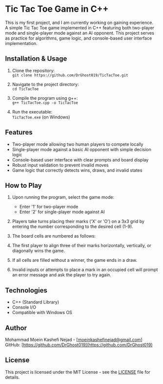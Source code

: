 # Tic Tac Toe Game in C++

This is my first project, and I am currently working on gaining experience.  
A simple Tic Tac Toe game implemented in C++ featuring both two-player mode and single-player mode against an AI opponent. This project serves as practice for algorithms, game logic, and console-based user interface implementation.

## Installation & Usage

1. Clone the repository:  
   `git clone https://github.com/DrGhost019/TicTacToe.git`

2. Navigate to the project directory:  
   `cd TicTacToe`

3. Compile the program using g++:  
   `g++ TicTacToe.cpp -o TicTacToe`

4. Run the executable:  
   `TicTacToe.exe` (on Windows)

## Features

- Two-player mode allowing two human players to compete locally  
- Single-player mode against a basic AI opponent with simple decision logic  
- Console-based user interface with clear prompts and board display  
- Robust input validation to prevent invalid moves  
- Game logic that correctly detects wins, draws, and invalid states  

## How to Play

1. Upon running the program, select the game mode:  
   - Enter '1' for two-player mode  
   - Enter '2' for single-player mode against AI

2. Players take turns placing their marks ('X' or 'O') on a 3x3 grid by entering the number corresponding to the desired cell (1-9).

3. The board cells are numbered as follows:

4. The first player to align three of their marks horizontally, vertically, or diagonally wins the game.

5. If all cells are filled without a winner, the game ends in a draw.

6. Invalid inputs or attempts to place a mark in an occupied cell will prompt an error message and ask the player to try again.

## Technologies

- C++ (Standard Library)  
- Console I/O  
- Compatible with Windows OS  

## Author

Mohammad Moein Kashefi Nejad - [moeinkashefinejad@gmail.com]  
GitHub: [https://github.com/DrGhost019](https://github.com/DrGhost019)

## License

This project is licensed under the MIT License - see the [LICENSE](./LICENSE) file for details.
